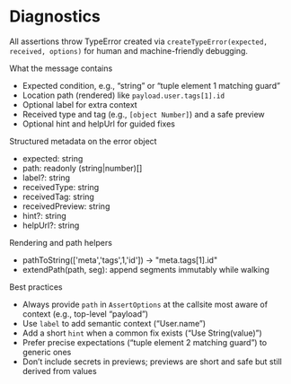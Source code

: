 # Diagnostics

All assertions throw TypeError created via `createTypeError(expected, received, options)` for human and machine-friendly debugging.

What the message contains
- Expected condition, e.g., “string” or “tuple element 1 matching guard”
- Location path (rendered) like `payload.user.tags[1].id`
- Optional label for extra context
- Received type and tag (e.g., `[object Number]`) and a safe preview
- Optional hint and helpUrl for guided fixes

Structured metadata on the error object
- expected: string
- path: readonly (string|number)[]
- label?: string
- receivedType: string
- receivedTag: string
- receivedPreview: string
- hint?: string
- helpUrl?: string

Rendering and path helpers
- pathToString(['meta','tags',1,'id']) → "meta.tags[1].id"
- extendPath(path, seg): append segments immutably while walking

Best practices
- Always provide `path` in `AssertOptions` at the callsite most aware of context (e.g., top-level “payload”)
- Use `label` to add semantic context (“User.name”)
- Add a short `hint` when a common fix exists (“Use String(value)”) 
- Prefer precise expectations (“tuple element 2 matching guard”) to generic ones
- Don’t include secrets in previews; previews are short and safe but still derived from values

